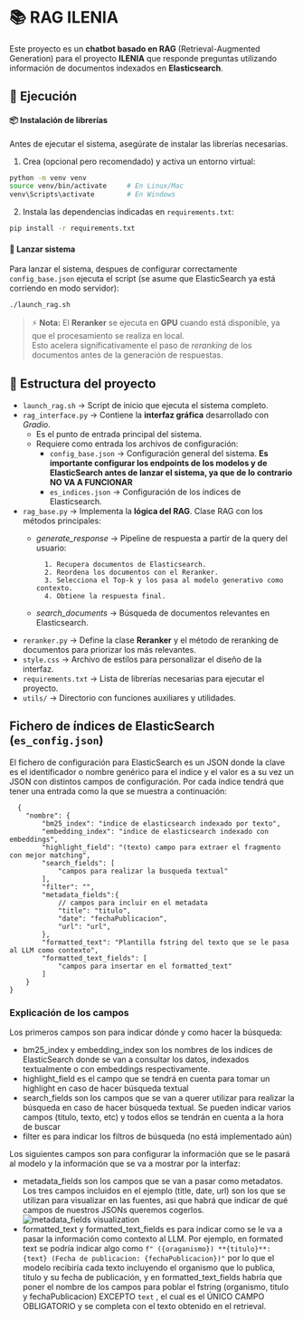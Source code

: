 # 📚 RAG ILENIA

Este proyecto es un **chatbot basado en RAG** (Retrieval-Augmented Generation) para el proyecto **ILENIA** que responde preguntas utilizando información de documentos indexados en **Elasticsearch**.  


## 🚀 Ejecución

#### 📦 Instalación de librerías

Antes de ejecutar el sistema, asegúrate de instalar las librerías necesarias.  
1. Crea (opcional pero recomendado) y activa un entorno virtual:
```bash
python -m venv venv
source venv/bin/activate     # En Linux/Mac
venv\Scripts\activate        # En Windows
```

2. Instala las dependencias indicadas en ``requirements.txt``:
```bash
pip install -r requirements.txt
```

#### 🚀 Lanzar sistema
Para lanzar el sistema, despues de configurar correctamente `config_base.json` ejecuta el script (se asume que ElasticSearch ya está corriendo en modo servidor):

```bash
./launch_rag.sh
```

> ⚡ **Nota:** El **Reranker** se ejecuta en **GPU** cuando está disponible, ya que el procesamiento se realiza en local.  
> Esto acelera significativamente el paso de *reranking* de los documentos antes de la generación de respuestas.



## 📂 Estructura del proyecto
- `launch_rag.sh` → Script de inicio que ejecuta el sistema completo.
- `rag_interface.py` → Contiene la **interfaz gráfica** desarrollado con *Gradio*. 
  - Es el punto de entrada principal del sistema.
  - Requiere como entrada los archivos de configuración:
    - `config_base.json` → Configuración general del sistema. **Es importante configurar los endpoints de los modelos y de ElasticSearch antes de lanzar el sistema, ya que de lo contrario NO VA A FUNCIONAR**
    - `es_indices.json` → Configuración de los índices de Elasticsearch.
- `rag_base.py` → Implementa la **lógica del RAG**. Clase RAG con los métodos principales:
    - *generate_response* → Pipeline de respuesta a partir de la query del usuario:

            1. Recupera documentos de Elasticsearch.  
            2. Reordena los documentos con el Reranker.  
            3. Selecciona el Top-k y los pasa al modelo generativo como contexto.  
            4. Obtiene la respuesta final.  
    - *search_documents* → Búsqueda de documentos relevantes en Elasticsearch.
- `reranker.py` → Define la clase **Reranker** y el método de reranking de documentos para priorizar los más relevantes.
- `style.css` → Archivo de estilos para personalizar el diseño de la interfaz.
- `requirements.txt` → Lista de librerías necesarias para ejecutar el proyecto.
- `utils/` → Directorio con funciones auxiliares y utilidades.


## Fichero de índices de ElasticSearch (`es_config.json`)
El fichero de configuración para ElasticSearch es un JSON donde la clave es el identificador o nombre genérico para el indice y el valor es a su vez un JSON con distintos campos de configuración. Por cada índice tendrá que tener una entrada como la que se muestra a continuación:

      {
        "nombre": {
            "bm25_index": "indice de elasticsearch indexado por texto",
            "embedding_index": "indice de elasticsearch indexado con embeddings",
            "highlight_field": "(texto) campo para extraer el fragmento con mejor matching",
            "search_fields": [
                "campos para realizar la busqueda textual"
            ],
            "filter": "",
            "metadata_fields":{ 
	            // campos para incluir en el metadata
                "title": "titulo",
                "date": "fechaPublicacion",
                "url": "url",
            },  
            "formatted_text": "Plantilla fstring del texto que se le pasa al LLM como contexto",
            "formatted_text_fields": [
                "campos para insertar en el formatted_text"
            ] 
        }
    }

### Explicación de los campos


Los primeros campos son para indicar dónde y como hacer la búsqueda:
 - bm25_index y embedding_index son los nombres de los indices de ElasticSearch donde se van a consultar los datos, indexados textualmente o con embeddings respectivamente.
 - highlight_field es el campo que se tendrá en cuenta para tomar un highlight en caso de hacer búsqueda textual
 - search_fields son los campos que se van a querer utilizar para realizar la búsqueda en caso de hacer búsqueda textual. Se pueden indicar varios campos (titulo, texto, etc) y todos ellos se tendrán en cuenta a la hora de buscar
 - filter es para indicar los filtros de búsqueda (no está implementado aún)

Los siguientes campos son para configurar la información que se le pasará al modelo y la información que se va a mostrar por la interfaz:
 - metadata_fields son los campos que se van a pasar como metadatos. Los tres campos incluidos en el ejemplo (title, date, url) son los que se utilizan para visualizar en las fuentes, asi que habrá que indicar de qué campos de nuestros JSONs queremos cogerlos.
 ![metadata_fields visualization](https://i.ibb.co/fVbTy2Fh/example.png)
 - formatted_text y formatted_text_fields es para indicar como se le va a pasar la información como contexto al LLM. Por ejemplo, en formated text se podría indicar algo como `f" ({oraganismo}) **{titulo}**: {text} (Fecha de publicacion: {fechaPublicacion})"` por lo que el modelo recibiría cada texto incluyendo el organismo que lo publica, titulo y su fecha de publicación, y en formatted_text_fields habría que poner el nombre de los campos para poblar el fstring (organismo, titulo y fechaPublicacion) EXCEPTO `text` , el cual es el ÚNICO CAMPO OBLIGATORIO y se completa con el texto obtenido en el retrieval.
